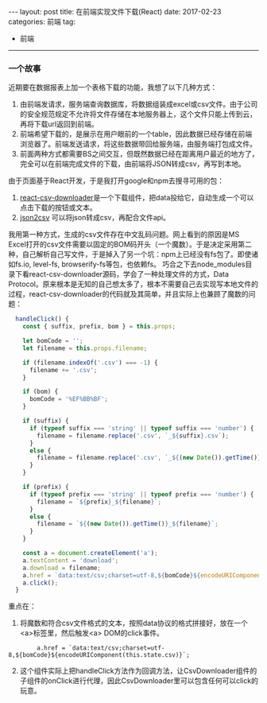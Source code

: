 ​---
layout: post
title: 在前端实现文件下载(React)
date: 2017-02-23
categories: 前端
tag:
  - 前端
---

### 一个故事

近期要在数据报表上加一个表格下载的功能，我想了以下几种方式：

1. 由前端发请求，服务端查询数据库，将数据组装成excel或csv文件。由于公司的安全规范规定不允许将文件存储在本地服务器上，这个文件只能上传到云，再将下载url返回到前端。
1. 前端希望下载的，是展示在用户眼前的一个table，因此数据已经存储在前端浏览器了。前端发送请求，将这些数据带回给服务端，由服务端打包成文件。
1. 前面两种方式都需要BS之间交互，但既然数据已经在距离用户最近的地方了，完全可以在前端完成文件的下载，由前端将JSON转成csv，再写到本地。

由于页面基于React开发，于是我打开google和npm去搜寻可用的包：

1. [react-csv-downloader](https://www.npmjs.com/package/react-csv-downloader)是一个下载组件，把data投给它，自动生成一个可以点击下载的按钮或文本。
2. [json2csv](https://www.npmjs.com/package/json2csv) 可以将json转成csv，再配合文件api。

我用第一种方式，生成的csv文件存在中文乱码问题。网上看到的原因是MS Excel打开的csv文件需要以固定的BOM码开头（一个魔数）。于是决定采用第二种，自己解析自己写文件，于是掉入了另一个坑：npm上已经没有fs包了。即使诸如fs.io, level-fs, browserify-fs等包，也依赖fs。
巧合之下去node_modules目录下看react-csv-downloader源码，学会了一种处理文件的方式，Data Protocol。原来根本是无知的自己想太多了，根本不需要自己去实现写本地文件的过程，react-csv-downloader的代码就及其简单，并且实际上也兼顾了魔数的问题：

~~~ javascript
  handleClick() {
    const { suffix, prefix, bom } = this.props;

    let bomCode = '';
    let filename = this.props.filename;

    if (filename.indexOf('.csv') === -1) {
      filename += '.csv';
    }

    if (bom) {
      bomCode = '%EF%BB%BF';
    }

    if (suffix) {
      if (typeof suffix === 'string' || typeof suffix === 'number') {
        filename = filename.replace('.csv', `_${suffix}.csv`);
      }
      else {
        filename = filename.replace('.csv', `_${(new Date()).getTime()}.csv`);
      }
    }

    if (prefix) {
      if (typeof prefix === 'string' || typeof prefix === 'number') {
        filename = `${prefix}_${filename}`;
      }
      else {
        filename = `${(new Date()).getTime()}_${filename}`;
      }
    }

    const a = document.createElement('a');
    a.textContent = 'download';
    a.download = filename;
    a.href = `data:text/csv;charset=utf-8,${bomCode}${encodeURIComponent(this.state.csv)}`;
    a.click();
  }
~~~

重点在：
1. 将魔数和符合csv文件格式的文本，按照data协议的格式拼接好，放在一个\<a\>标签里，然后触发\<a\> DOM的click事件。

~~~
		a.href = `data:text/csv;charset=utf-8,${bomCode}${encodeURIComponent(this.state.csv)}`;
~~~

2. 这个组件实际上把handleClick方法作为回调方法，让CsvDownloader组件的子组件的onClick进行代理，因此CsvDownloader里可以包含任何可以click的玩意。
